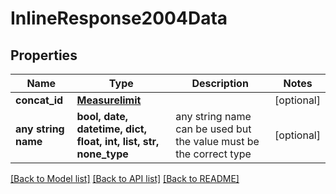 # InlineResponse2004Data


## Properties
Name | Type | Description | Notes
------------ | ------------- | ------------- | -------------
**concat_id** | [**Measurelimit**](Measurelimit.md) |  | [optional] 
**any string name** | **bool, date, datetime, dict, float, int, list, str, none_type** | any string name can be used but the value must be the correct type | [optional]

[[Back to Model list]](../README.md#documentation-for-models) [[Back to API list]](../README.md#documentation-for-api-endpoints) [[Back to README]](../README.md)


